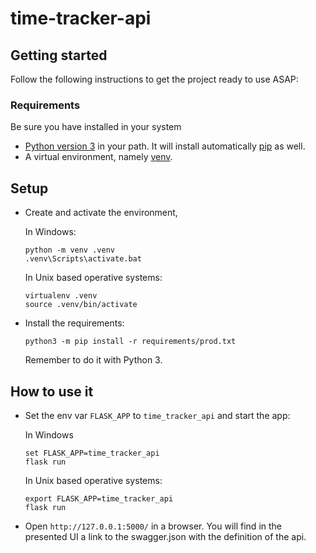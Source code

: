 # time-tracker-api

## Getting started
Follow the following instructions to get the project ready to use ASAP:

### Requirements
Be sure you have installed in your system

- [Python version 3](https://www.python.org/download/releases/3.0/) in your path. It will install
automatically [pip](https://pip.pypa.io/en/stable/) as well.
- A virtual environment, namely [venv](https://docs.python.org/3/library/venv.html).

## Setup

- Create and activate the environment,
    
    In Windows:
    
    ``` 
    python -m venv .venv
    .venv\Scripts\activate.bat
    ```
        
    In Unix based operative systems: 
    ```
    virtualenv .venv
    source .venv/bin/activate
    ```
- Install the requirements:
    ```
    python3 -m pip install -r requirements/prod.txt
    ```
    Remember to do it with Python 3.

## How to use it
- Set the env var `FLASK_APP` to `time_tracker_api` and start the app:

    In Windows
    ```
    set FLASK_APP=time_tracker_api
    flask run
    ```
    In Unix based operative systems: 
    ```
    export FLASK_APP=time_tracker_api
    flask run
    ```

- Open `http://127.0.0.1:5000/` in a browser. You will find in the presented UI 
a link to the swagger.json with the definition of the api.